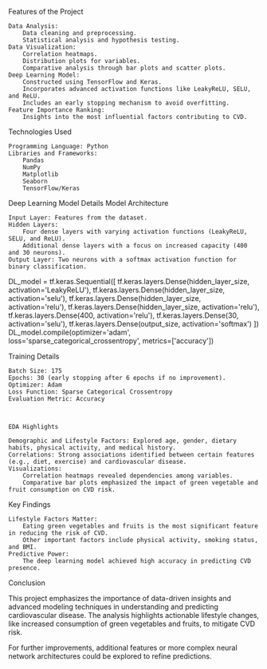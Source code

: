 Features of the Project

    Data Analysis:
        Data cleaning and preprocessing.
        Statistical analysis and hypothesis testing.
    Data Visualization:
        Correlation heatmaps.
        Distribution plots for variables.
        Comparative analysis through bar plots and scatter plots.
    Deep Learning Model:
        Constructed using TensorFlow and Keras.
        Incorporates advanced activation functions like LeakyReLU, SELU, and ReLU.
        Includes an early stopping mechanism to avoid overfitting.
    Feature Importance Ranking:
        Insights into the most influential factors contributing to CVD.

Technologies Used

    Programming Language: Python
    Libraries and Frameworks:
        Pandas
        NumPy
        Matplotlib
        Seaborn
        TensorFlow/Keras

Deep Learning Model Details
Model Architecture

    Input Layer: Features from the dataset.
    Hidden Layers:
        Four dense layers with varying activation functions (LeakyReLU, SELU, and ReLU).
        Additional dense layers with a focus on increased capacity (400 and 30 neurons).
    Output Layer: Two neurons with a softmax activation function for binary classification.

DL_model = tf.keras.Sequential([
    tf.keras.layers.Dense(hidden_layer_size, activation='LeakyReLU'),
    tf.keras.layers.Dense(hidden_layer_size, activation='selu'),
    tf.keras.layers.Dense(hidden_layer_size, activation='relu'),
    tf.keras.layers.Dense(hidden_layer_size, activation='relu'),
    tf.keras.layers.Dense(400, activation='relu'),
    tf.keras.layers.Dense(30, activation='selu'),
    tf.keras.layers.Dense(output_size, activation='softmax')
])
DL_model.compile(optimizer='adam', loss='sparse_categorical_crossentropy', metrics=['accuracy'])

Training Details

    Batch Size: 175
    Epochs: 30 (early stopping after 6 epochs if no improvement).
    Optimizer: Adam
    Loss Function: Sparse Categorical Crossentropy
    Evaluation Metric: Accuracy



    EDA Highlights

    Demographic and Lifestyle Factors: Explored age, gender, dietary habits, physical activity, and medical history.
    Correlations: Strong associations identified between certain features (e.g., diet, exercise) and cardiovascular disease.
    Visualizations:
        Correlation heatmaps revealed dependencies among variables.
        Comparative bar plots emphasized the impact of green vegetable and fruit consumption on CVD risk.


Key Findings

    Lifestyle Factors Matter:
        Eating green vegetables and fruits is the most significant feature in reducing the risk of CVD.
        Other important factors include physical activity, smoking status, and BMI.
    Predictive Power:
        The deep learning model achieved high accuracy in predicting CVD presence.


Conclusion

This project emphasizes the importance of data-driven insights and advanced modeling techniques in understanding and predicting cardiovascular disease. 
The analysis highlights actionable lifestyle changes, like increased consumption of green vegetables and fruits, to mitigate CVD risk.

For further improvements, additional features or more complex neural network architectures could be explored to refine predictions.
